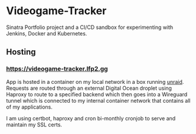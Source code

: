 # Videogame-Tracker
Sinatra Portfolio project and a CI/CD sandbox for experimenting with Jenkins, Docker and Kubernetes.

## Hosting
### https://videogame-tracker.lfp2.gg

App is hosted in a container on my local network in a box running [unraid](https://unraid.net/). Requests are routed through an external Digital Ocean droplet using Haproxy to route to a specified backend which then goes into a Wireguard tunnel which is connected to my internal container network that contains all of my applications.

I am using certbot, haproxy and cron bi-monthly cronjob to serve and maintain my SSL certs.
